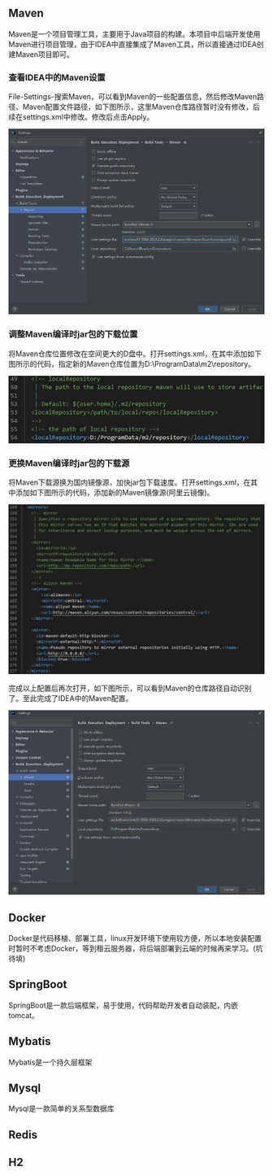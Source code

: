 ## Maven
Maven是一个项目管理工具，主要用于Java项目的构建。本项目中后端开发使用Maven进行项目管理，由于IDEA中直接集成了Maven工具，所以直接通过IDEA创建Maven项目即可。
### 查看IDEA中的Maven设置
File-Settings-搜索Maven，可以看到Maven的一些配置信息，然后修改Maven路径、Maven配置文件路径，如下图所示，这里Maven仓库路径暂时没有修改，后续在settings.xml中修改。修改后点击Apply。

![图3-1](./figure/3-1.PNG)

### 调整Maven编译时jar包的下载位置
将Maven仓库位置修改在空间更大的D盘中。打开settings.xml，在其中添加如下图所示的代码，指定新的Maven仓库位置为D:\ProgramData\m2\repository。

![图3-2](./figure/3-2.PNG)


### 更换Maven编译时jar包的下载源
将Maven下载源换为国内镜像源，加快jar包下载速度。打开settings.xml，在其中添加如下图所示的代码，添加新的Maven镜像源(阿里云镜像)。

![图3-3](./figure/3-3.PNG)

完成以上配置后再次打开，如下图所示，可以看到Maven的仓库路径自动识别了。至此完成了IDEA中的Maven配置。

![图3-4](./figure/3-4.PNG)

## Docker
Docker是代码移植、部署工具，linux开发环境下使用较方便，所以本地安装配置时暂时不考虑Docker，等到租云服务器，将后端部署到云端的时候再来学习。(坑待填)

## SpringBoot
SpringBoot是一款后端框架，易于使用，代码帮助开发者自动装配，内嵌tomcat。

## Mybatis
Mybatis是一个持久层框架

## Mysql
Mysql是一款简单的关系型数据库

## Redis


## H2

